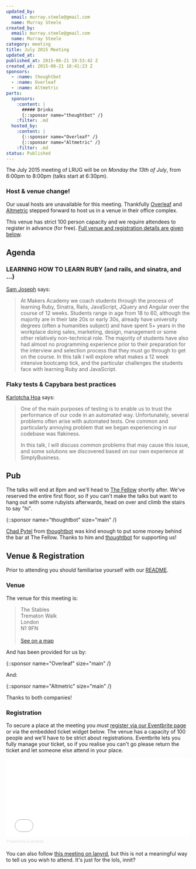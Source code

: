 ```yaml
---
updated_by:
  email: murray.steele@gmail.com
  name: Murray Steele
created_by:
  email: murray.steele@gmail.com
  name: Murray Steele
category: meeting
title: July 2015 Meeting
updated_at:
published_at: 2015-06-21 19:53:42 Z
created_at: 2015-06-21 18:41:23 Z
sponsors:
  - :name: thoughtbot
  - :name: Overleaf
  - :name: Altmetric
parts:
  sponsors:
    :content: |
      ##### Drinks
      {::sponsor name="thoughtbot" /}
    :filter: .md
  hosted_by:
    :content: |
      {::sponsor name="Overleaf" /}
      {::sponsor name="Altmetric" /}
    :filter: .md
status: Published
---
```


The July 2015 meeting of LRUG will be on *Monday the 13th of July*, from 6:00pm to 8:00pm (talks start at 6:30pm).

### Host & venue change!

Our usual hosts are unavailable for this meeting.  Thankfully [Overleaf](https://www.overleaf.com) and [Altmetric](http://www.altmetric.com) stepped forward to host us in a venue in their office complex.

This venue has strict 100 person capacity and we require attendees to register in advance (for free).  <a href="#jul15registration">Full venue and registration details are given below</a>.

Agenda
------

### LEARNING HOW TO LEARN RUBY (and rails, and sinatra, and ...)

[Sam Joseph](https://github.com/tansaku) says:

> At Makers Academy we coach students through the process of learning
> Ruby, Sinatra, Rails, JavaScript, JQuery and Angular over the course of
> 12 weeks.  Students range in age from 18 to 60, although the majority
> are in their late 20s or early 30s, already have university degrees
> (often a humanities subject) and have spent 5+ years in the workplace
> doing sales, marketing, design, management or some other relatively
> non-technical role.  The majority of students have also had almost no
> programming experience prior to their preparation for the interview and
> selection process that they must go through to get on the course.  In
> this talk I will explore what makes a 12 week intensive bootcamp tick,
> and the particular challenges the students face with learning Ruby and
> JavaScript.

### Flaky tests & Capybara best practices

[Karlotcha Hoa](https://github.com/Karlotcha) says:

> One of the main purposes of testing is to enable us to trust the
> performance of our code in an automated way. Unfortunately, several
> problems often arise with automated tests. One common and particularly
> annoying problem that we began experiencing in our codebase was
> flakiness.
>
> In this talk, I will discuss common problems that may cause this issue,
> and some solutions we discovered based on our own experience at
> SimplyBusiness.

Pub
---

The talks will end at 8pm and we'll head to [The Fellow](http://www.geronimo-inns.co.uk/london-the-fellow) shortly after.  We've reserved the entire first floor, so if you can't make the talks but want to hang out with some rubyists afterwards, head on over and climb the stairs to say "hi".

{::sponsor name="thoughtbot" size="main" /}

[Chad Pytel](https://twitter.com/cpytel) from [thoughtbot](http://thoughtbot.com) was kind enough to put some money behind the bar at The Fellow.  Thanks to him and [thoughtbot](http://thoughtbot.com) for supporting us!

Venue & Registration <a name="jul15registration">&nbsp;</a>
---------------------------------------------------

Prior to attending you should familiarise yourself with our [README](http://readme.lrug.org/).

### Venue

The venue for this meeting is:

> The Stables<br/>Trematon Walk<br/>London<br/>N1 9FN<br/><br/>[See on a map](https://goo.gl/maps/kRJCO)

And has been provided for us by:

{::sponsor name="Overleaf" size="main" /}

And:

{::sponsor name="Altmetric" size="main" /}

Thanks to both companies!

### Registration

To secure a place at the meeting you *must* [register via our Eventbrite page](https://www.eventbrite.com/e/london-ruby-user-group-july-2015-tickets-17471445564) or via the embedded ticket widget below.  The venue has a capacity of 100 people and we'll have to be strict about registrations.  Eventbrite lets you fully manage your ticket, so if you realise you can't go please return the ticket and let someone else attend in your place.

<div style="width:100%; text-align:left;" ><iframe  src="//eventbrite.com/tickets-external?eid=17471445564&ref=etckt" frameborder="0" height="214" width="100%" vspace="0" hspace="0" marginheight="5" marginwidth="5" scrolling="auto" allowtransparency="true"></iframe><div style="font-family:Helvetica, Arial; font-size:10px; padding:5px 0 5px; margin:2px; width:100%; text-align:left;" ><a class="powered-by-eb" style="color: #dddddd; text-decoration: none;" target="_blank" href="http://www.eventbrite.com/r/etckt">Powered by Eventbrite</a></div></div>

You can also follow [this meeting on lanyrd](http://lanyrd.com/2015/lrug-july/), but this is not a meaningful way to tell us you wish to attend.  It's just for the lols, innit?

